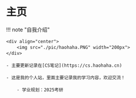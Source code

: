 # 主页

!!! note "自我介绍"

	<div align="center">
        <img src="./pic/haohaha.PNG" width="200px">
	</div>

    - 主要更新记录在[CS笔记](https://cs.haohaha.cn)

    - 这是我的个人站，里面主要记录我的学习内容，欢迎交流！
  
        - 学业规划：2025考研

<!--    - BIGC 计算机科学与技术系 大四本科在读 -->

<!--
---

!!! mail "邮箱"

    1259203802@qq.com

!!! qq "QQ"

    1259203802

!!! bilibili "B站"

    [Bilibili-浩哈哈哈哈](https://space.bilibili.com/1436476753)

!!! wechat "公众号（没精力维护）"

    > 确实没时间更新，哈哈

    <div align="center">
	    <img src="./pic/QRCode.jpg" width="150px">
    </div>

-->